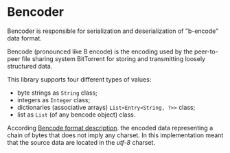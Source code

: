 # Bencoder


Bencoder is responsible for serialization and deserialization of "b-encode" data format.

Bencode (pronounced like B encode) is the encoding used by the peer-to-peer file sharing
system BitTorrent for storing and transmitting loosely structured data.


This library supports four different types of values:
* byte strings as `String` class;
* integers as `Integer` class;
* dictionaries (associative arrays) `List<Entry<String, ?>>` class;
* list as `List` (of any bencode object) class.

According [Bencode format description](ru.wikipedia.org/wiki/Bencode).
the encoded data representing a chain of bytes that does not imply any charset.
In this implementation meant that the source data are located in the *utf-8* charset.